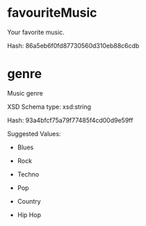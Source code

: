 # favouriteMusic

 Your favorite music.

 Hash: 86a5eb6f0fd87730560d310eb88c6cdb

# genre

 Music genre

 XSD Schema type: xsd:string

 Hash: 93a4bfcf75a79f77485f4cd00d9e59ff


 Suggested Values:

* Blues

* Rock

* Techno

* Pop

* Country

* Hip Hop